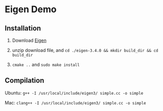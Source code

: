 # Eigen Demo

## Installation

1. Download [Eigen](https://eigen.tuxfamily.org/index.php?title=Main_Page#Download)

1. unzip download file, and `cd ./eigen-3.4.0 && mkdir build_dir && cd build_dir`

1. `cmake ..` and `sudo make install`

## Compilation

Ubuntu: `g++ -I /usr/local/include/eigen3/ simple.cc -o simple`

Mac: `clang++ -I /usr/local/include/eigen3/ simple.cc -o simple`
